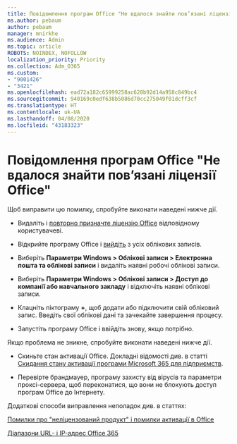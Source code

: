 ```yaml
---
title: Повідомлення програм Office "Не вдалося знайти пов’язані ліцензії Office"
ms.author: pebaum
author: pebaum
manager: mnirkhe
ms.audience: Admin
ms.topic: article
ROBOTS: NOINDEX, NOFOLLOW
localization_priority: Priority
ms.collection: Adm_O365
ms.custom:
- "9001426"
- "3421"
ms.openlocfilehash: ead72a182c65999258ac628b92d14a958c849bc4
ms.sourcegitcommit: 940169c0edf638b5086d70cc275049f01dcff3cf
ms.translationtype: HT
ms.contentlocale: uk-UA
ms.lasthandoff: 04/08/2020
ms.locfileid: "43183323"
---
```

# <a name="office-apps-message---couldnt-find-office-licenses-associated"></a>Повідомлення програм Office "Не вдалося знайти пов’язані ліцензії Office"

Щоб виправити цю помилку, спробуйте виконати наведені нижче дії.

- Видаліть і [повторно призначте ліцензію Office](https://docs.microsoft.com/office365/admin/manage/assign-licenses-to-users?view=o365-worldwide) відповідному користувачеві.

- Відкрийте програму Office і [вийдіть](https://support.office.com/article/sign-out-of-office-5a20dc11-47e9-4b6f-945d-478cb6d92071) з усіх облікових записів.

- Виберіть **Параметри Windows > Облікові записи > Електронна пошта та облікові записи** і видаліть наявні робочі облікові записи.

- Виберіть **Параметри Windows > Облікові записи > Доступ до компанії або навчального закладу** і відключіть наявні облікові записи.

- Клацніть піктограму **+**, щоб додати або підключити свій обліковий запис. Введіть свої облікові дані та зачекайте завершення процесу.

- Запустіть програму Office і ввійдіть знову, якщо потрібно.

Якщо проблема не зникне, спробуйте виконати наведені нижче дії.

- Скиньте стан активації Office. Докладні відомості див. в статті [Скидання стану активації програми Microsoft 365 для підприємств](https://docs.microsoft.com/office365/troubleshoot/activation/reset-office-365-proplus-activation-state).

- Перевірте брандмауер, програму захисту від вірусів та параметри проксі-сервера, щоб переконатися, що вони не блокують доступ програм Office до Інтернету. 

Додаткові способи виправлення неполадок див. в статтях:

[Помилки про "неліцензований продукт" і помилки активації в Office](https://support.office.com/Article/0d23d3c0-c19c-4b2f-9845-5344fedc4380?wt.mc_id=Alchemy_ClientDIA)

[Діапазони URL- і IP-адрес Office 365](https://docs.microsoft.com/office365/enterprise/urls-and-ip-address-ranges)
